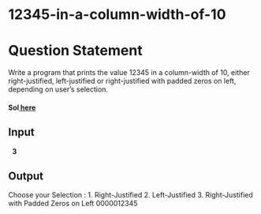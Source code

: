 # 12345-in-a-column-width-of-10
<h1>Question Statement</h1>
Write a program that prints the value 12345 in a column-width of 10, either right-justified, left-justified or right-justified with padded zeros on left, depending on user’s selection.
<h4>Sol<a href="https://github.com/Winay-Chowdary66/12345-in-a-column-width-of-10/blob/main/col-width.java" title="Source Code"> here</a></h4>
<h2>Input</h2>
<p>&nbsp <b>3</b></p>
<h2>Output</h2>
<p>Choose your Selection :
1. Right-Justified 
2. Left-Justified
3. Right-Justified with Padded Zeros on Left 
0000012345</p>
